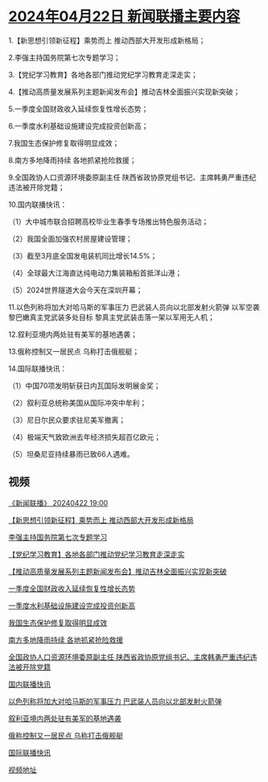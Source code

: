 # [2024年04月22日 新闻联播主要内容](https://tv.cctv.com/lm/xwlb/day/20240422.shtml)

1.【新思想引领新征程】乘势而上 推动西部大开发形成新格局；

2.李强主持国务院第七次专题学习；

3.【党纪学习教育】各地各部门推动党纪学习教育走深走实；

4.【推动高质量发展系列主题新闻发布会】推动吉林全面振兴实现新突破；

5.一季度全国财政收入延续恢复性增长态势；

6.一季度水利基础设施建设完成投资创新高；

7.我国生态保护修复取得明显成效；

8.南方多地降雨持续 各地抓紧抢险救援；

9.全国政协人口资源环境委原副主任 陕西省政协原党组书记、主席韩勇严重违纪违法被开除党籍；

10.国内联播快讯：

（1）大中城市联合招聘高校毕业生春季专场推出特色服务活动；

（2）我国全面加强农村房屋建设管理；

（3）截至3月底全国发电装机同比增长14.5%；

（4）全球最大江海直达纯电动力集装箱船首抵洋山港；

（5）2024世界隧道大会今天在深圳开幕；

11.以色列称将加大对哈马斯的军事压力 巴武装人员向以北部发射火箭弹 以军空袭黎巴嫩真主党武装多处目标 黎真主党武装击落一架以军用无人机；

12.叙利亚境内两处驻有美军的基地遇袭；

13.俄称控制又一居民点 乌称打击俄舰艇；

14.国际联播快讯：

（1）中国70项发明斩获日内瓦国际发明展金奖；

（2）叙利亚总统称美国从国际冲突中牟利；

（3）尼日尔民众要求驻尼美军撤离；

（4）极端天气致欧洲去年经济损失超百亿欧元；

（5）坦桑尼亚持续暴雨已致66人遇难。

## 视频

[《新闻联播》 20240422 19:00](https://tv.cctv.com/2024/04/22/VIDEgPhR0zpdii6DU1IA5iGT240422.shtml)

[【新思想引领新征程】乘势而上 推动西部大开发形成新格局](https://tv.cctv.com/2024/04/22/VIDEhe9SaZvpTta3MgWvEIll240422.shtml)

[李强主持国务院第七次专题学习](https://tv.cctv.com/2024/04/22/VIDEm0acnvlpMVyzncWoVVzo240422.shtml)

[【党纪学习教育】各地各部门推动党纪学习教育走深走实](https://tv.cctv.com/2024/04/22/VIDERXUWkKo3YayIJdjSAa4O240422.shtml)

[【推动高质量发展系列主题新闻发布会】推动吉林全面振兴实现新突破](https://tv.cctv.com/2024/04/22/VIDE8VLqxFGDmkfTf0GW3SVs240422.shtml)

[一季度全国财政收入延续恢复性增长态势](https://tv.cctv.com/2024/04/22/VIDER3SmeHVX7lYxqbRPzp9Z240422.shtml)

[一季度水利基础设施建设完成投资创新高](https://tv.cctv.com/2024/04/22/VIDEvdXp4j5s8NyKutRPzbUe240422.shtml)

[我国生态保护修复取得明显成效](https://tv.cctv.com/2024/04/22/VIDEPezxOvtlNiSK7QL3PIRX240422.shtml)

[南方多地降雨持续 各地抓紧抢险救援](https://tv.cctv.com/2024/04/22/VIDExYOTkAfeOHElloEViTNY240422.shtml)

[全国政协人口资源环境委原副主任 陕西省政协原党组书记、主席韩勇严重违纪违法被开除党籍](https://tv.cctv.com/2024/04/22/VIDEYbT9YPDPxLzfamvWjk1I240422.shtml)

[国内联播快讯](https://tv.cctv.com/2024/04/22/VIDEm9u2b036zoFnZvqurZrv240422.shtml)

[以色列称将加大对哈马斯的军事压力 巴武装人员向以北部发射火箭弹](https://tv.cctv.com/2024/04/22/VIDEmZOmU9Pp76ivt27fAAGE240422.shtml)

[叙利亚境内两处驻有美军的基地遇袭](https://tv.cctv.com/2024/04/22/VIDEOGwfpL3vYEo9fjlIwoan240422.shtml)

[俄称控制又一居民点 乌称打击俄舰艇](https://tv.cctv.com/2024/04/22/VIDEGoAT07PbN4ZyoT4c1PN9240422.shtml)

[国际联播快讯](https://tv.cctv.com/2024/04/22/VIDEYslBtTA5MqOyeEACg5VT240422.shtml)

[视频地址](https://tv.cctv.com/lm/xwlb/day/20240422.shtml) 

